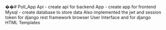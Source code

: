 ��#   P o l l _ A p p 
 
 Api - create api for backend
 App - create app for frontend
 Mysql - create database to store data
 Also implemented the jwt and session token for django rest framework browser User Interface and for django HTML Templates

